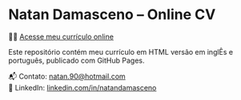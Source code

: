 # Natan Damasceno – Online CV

👨‍💼 [Acesse meu currículo online](https://natandd.github.io/cv-natan-damasceno_en/)

Este repositório contém meu currículo em HTML versão em inglÊs e português, publicado com GitHub Pages.

📬 Contato: natan.90@hotmail.com  
🔗 LinkedIn: [linkedin.com/in/natandamasceno](https://linkedin.com/in/natandamasceno)
